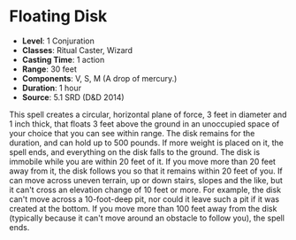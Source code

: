 # Floating Disk

- **Level**: 1 Conjuration
- **Classes**: Ritual Caster, Wizard
- **Casting Time**: 1 action
- **Range**: 30 feet
- **Components**: V, S, M (A drop of mercury.)
- **Duration**: 1 hour
- **Source**: 5.1 SRD (D&D 2014)

This spell creates a circular, horizontal plane of force, 3 feet in diameter and 1 inch thick, that floats 3 feet above the ground in an unoccupied space of your choice that you can see within range. The disk remains for the duration, and can hold up to 500 pounds. If more weight is placed on it, the spell ends, and everything on the disk falls to the ground. The disk is immobile while you are within 20 feet of it. If you move more than 20 feet away from it, the disk follows you so that it remains within 20 feet of you. If can move across uneven terrain, up or down stairs, slopes and the like, but it can't cross an elevation change of 10 feet or more. For example, the disk can't move across a 10-foot-deep pit, nor could it leave such a pit if it was created at the bottom. If you move more than 100 feet away from the disk (typically because it can't move around an obstacle to follow you), the spell ends.

